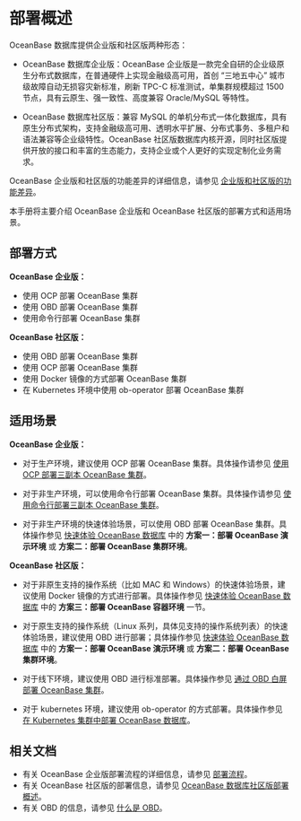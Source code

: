 # 部署概述

OceanBase 数据库提供企业版和社区版两种形态：

* OceanBase 数据库企业版：OceanBase 企业版是一款完全自研的企业级原生分布式数据库，在普通硬件上实现金融级高可用，首创 “三地五中心” 城市级故障自动无损容灾新标准，刷新 TPC-C 标准测试，单集群规模超过 1500 节点，具有云原生、强一致性、高度兼容 Oracle/MySQL 等特性。

* OceanBase 数据库社区版：兼容 MySQL 的单机分布式一体化数据库，具有原生分布式架构，支持金融级高可用、透明水平扩展、分布式事务、多租户和语法兼容等企业级特性。OceanBase 社区版数据库内核开源，同时社区版提供开放的接口和丰富的生态能力，支持企业或个人更好的实现定制化业务需求。

OceanBase 企业版和社区版的功能差异的详细信息，请参见 [企业版和社区版的功能差异](../1.learn-more-about-oceanbase/2.differences-between-enterprise-edition-and-community-edition.md)。

本手册将主要介绍 OceanBase 企业版和 OceanBase 社区版的部署方式和适用场景。

## 部署方式

**OceanBase 企业版：**

* 使用 OCP 部署 OceanBase 集群
* 使用 OBD 部署 OceanBase 集群
* 使用命令行部署 OceanBase 集群

**OceanBase 社区版：**

* 使用 OBD 部署 OceanBase 集群
* 使用 OCP 部署 OceanBase 集群
* 使用 Docker 镜像的方式部署 OceanBase 集群
* 在 Kubernetes 环境中使用 ob-operator 部署 OceanBase 集群

## 适用场景

**OceanBase 企业版：**

* 对于生产环境，建议使用 OCP 部署 OceanBase 集群。具体操作请参见 [使用 OCP 部署三副本 OceanBase 集群](3.deploy-oceanbase-enterprise-edition/3.deploy-through-a-graphical-interface/3.deploy-oceanbase-cluster-use-ocp/5.deploy-three-oceanbase-replica-clusters-use-ocp.md)。

* 对于非生产环境，可以使用命令行部署 OceanBase 集群。具体操作请参见 [使用命令行部署三副本 OceanBase 集群](3.deploy-oceanbase-enterprise-edition/4.deploy-through-the-command-line/2.deploy-the-oceanbase-cluster-command-line/4.deploy-three-oceanbase-replica-clusters-new.md)。

* 对于非生产环境的快速体验场景，可以使用 OBD 部署 OceanBase 集群。具体操作参见 [快速体验 OceanBase 数据库](../2.quickstart/1.quickly-experience-oceanbase-for-community.md) 中的 **方案一：部署 OceanBase 演示环境** 或 **方案二：部署 OceanBase 集群环境**。

**OceanBase 社区版：**

* 对于非原生支持的操作系统（比如 MAC 和 Windows）的快速体验场景，建议使用 Docker 镜像的方式进行部署。具体操作参见 [快速体验 OceanBase 数据库](../2.quickstart/1.quickly-experience-oceanbase-for-community.md) 中的 **方案三：部署 OceanBase 容器环境** 一节。

* 对于原生支持的操作系统（Linux 系列，具体见支持的操作系统列表）的快速体验场景，建议使用 OBD 进行部署；具体操作参见 [快速体验 OceanBase 数据库](../2.quickstart/1.quickly-experience-oceanbase-for-community.md) 中的 **方案一：部署 OceanBase 演示环境** 或 **方案二：部署 OceanBase 集群环境**。

* 对于线下环境，建议使用 OBD 进行标准部署。具体操作参见 [通过 OBD 白屏部署 OceanBase 集群](5.deploy-oceanbase-database-community-edition/2.local-deployment/4.deploy-by-ui/1.deploy-by-obd.md)。

* 对于 kubernetes 环境，建议使用 ob-operator 的方式部署。具体操作参见 [在 Kubernetes 集群中部署 OceanBase 数据库](5.deploy-oceanbase-database-community-edition/3.deploy-in-the-k8s-cluster.md)。

## 相关文档

* 有关 OceanBase 企业版部署流程的详细信息，请参见 [部署流程](3.deploy-oceanbase-enterprise-edition/1.deployment-process.md)。
* 有关 OceanBase 社区版的部署信息，请参见 [OceanBase 数据库社区版部署概述](5.deploy-oceanbase-database-community-edition/1.deployment-overview.md)。
* 有关 OBD 的信息，请参见 [什么是 OBD](https://www.oceanbase.com/docs/community-obd-cn-10000000002049469)。
